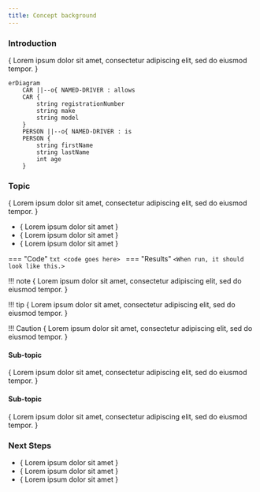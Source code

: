 ```yaml
---
title: Concept background
---
```

<!---
The Background document is intended provide important background information on a specific topic or concept.

File name: /documentation/reference/background_topic.md
--->

### Introduction
{ Lorem ipsum dolor sit amet, consectetur adipiscing elit, sed do eiusmod tempor. }  

```mermaid
erDiagram
    CAR ||--o{ NAMED-DRIVER : allows
    CAR {
        string registrationNumber
        string make
        string model
    }
    PERSON ||--o{ NAMED-DRIVER : is
    PERSON {
        string firstName
        string lastName
        int age
    }
```

<!-- Provide a brief description and links to the details required to understand a specific subject. --->
### Topic
{ Lorem ipsum dolor sit amet, consectetur adipiscing elit, sed do eiusmod tempor. }  

- { Lorem ipsum dolor sit amet }  
- { Lorem ipsum dolor sit amet }  
- { Lorem ipsum dolor sit amet }  

=== "Code"
    ```txt
    <code goes here>
    ```
=== "Results"
    ```
    <When run, it should look like this.>
    ```

!!! note
    { Lorem ipsum dolor sit amet, consectetur adipiscing elit, sed do eiusmod tempor. }

!!! tip
    { Lorem ipsum dolor sit amet, consectetur adipiscing elit, sed do eiusmod tempor. }    

!!! Caution
    { Lorem ipsum dolor sit amet, consectetur adipiscing elit, sed do eiusmod tempor. }  

#### Sub-topic
{ Lorem ipsum dolor sit amet, consectetur adipiscing elit, sed do eiusmod tempor. }  

#### Sub-topic
{ Lorem ipsum dolor sit amet, consectetur adipiscing elit, sed do eiusmod tempor. }  

### Next Steps
- { Lorem ipsum dolor sit amet }  
- { Lorem ipsum dolor sit amet }  
- { Lorem ipsum dolor sit amet }  
